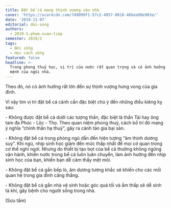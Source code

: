 ```yaml
---
title: Đặt bể cá mang thịnh vượng vào nhà
cover: 'https://ucarecdn.com/749099f1-57c2-4957-8818-46bea98e903e/'
date: '2019-11-07'
editorial: doi-song
authors:
  - 2019-1-pham-xuan-tiep
semester: 2019/2
tags:
  - Đời sống
  - Học cách sống
featured: false
headline: >-
  Trong phong thuỷ học, vị trí của nước rất quan trọng và có ảnh hưởng đến vận
  mệnh của ngôi nhà.
---
```

Theo đó, nó có ảnh hưởng rất lớn đến sự thịnh vượng hưng vong của gia đình.



 



Vì vậy tìm vị trí đặt bể cá cảnh cần đặc biệt chú ý đến những điều kiêng kỵ sau:



 



\- Không được đặt bể cá dưới các tượng thần, đặc biệt là thần Tài hay ông tam đa Phúc - Lộc - Thọ. Theo quan niệm phong thuỷ, cách bố trí đó mang ý nghĩa “chính thần hạ thuỷ”, gây ra cảnh tán gia bại sản.



 



\- Không đặt bể cá trong phòng ngủ dẫn đến hiện tượng “âm thịnh dương suy”. Khi ngủ, nhịp sinh học giảm đến mức thấp nhất để mọi cơ quan trong cơ thể nghỉ ngơi. Nhưng do thiết bị tạo bọt của bể cả thường không ngừng vận hành, khiến nước trong bể cá luôn luân chuyển, làm ảnh hưởng đến nhịp sinh học của bạn, khiến bạn dễ cảm thấy mệt mỏi.



 



\- Không đặt bể cá gần bếp lò, âm dương tương khắc sẽ khiến cho các mối quan hệ trong gia đình căng thẳng.



 



\- Không đặt bể cá gần nhà vệ sinh hoặc góc quá tối và ẩm thấp sẽ dễ sinh tà khí, gây bệnh cho người sống trong nhà.



 



(Sưu tầm)
